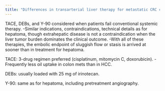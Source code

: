 ```yaml
---
title: "Differences in transarterial liver therapy for metastatic CRC compared to HCC"
---
```

TACE, DEBs, and Y-90 considered when patients fail conventional systemic therapy.
-Similar indications, contraindications, technical details as for hepatoma, though extrahepatic disease is not a contraindication when the liver tumor burden dominates the clinical outcome.
-With all of these therapies, the embolic endpoint of sluggish flow or stasis is arrived at sooner than in treatment for hepatoma.

TACE: 3-drug regimen preferred (cisplatinum, mitomycin C, doxorubicin).
-Frequently less oil uptake in colon mets than in HCC.

DEBs: usually loaded with 25 mg of irinotecan.

Y-90: same as for hepatoma, including pretreatment angiography.

